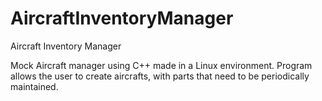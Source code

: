 # AircraftInventoryManager
Aircraft Inventory Manager

Mock Aircraft manager using C++ made in a Linux environment. 
Program allows the user to create aircrafts, with parts that need to be periodically maintained.
